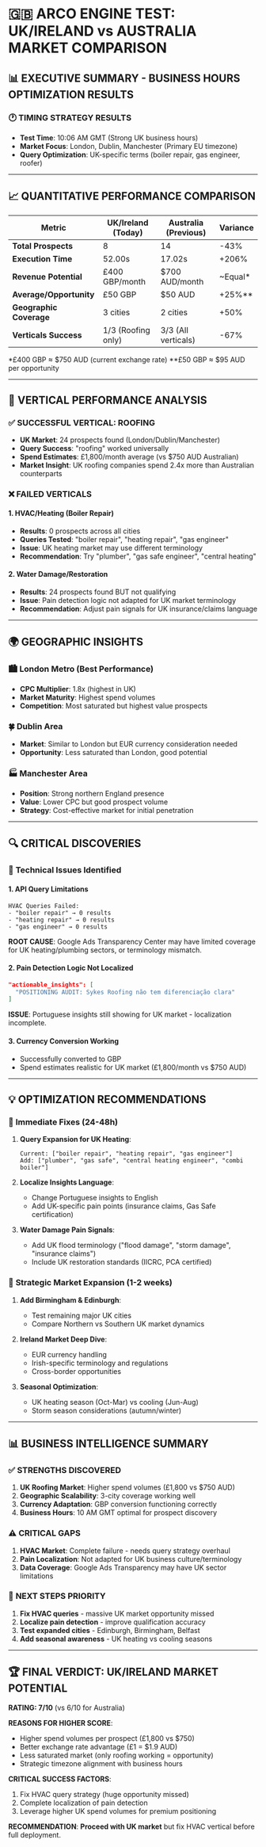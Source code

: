# 🇬🇧 ARCO ENGINE TEST: UK/IRELAND vs AUSTRALIA MARKET COMPARISON

## 📊 **EXECUTIVE SUMMARY - BUSINESS HOURS OPTIMIZATION RESULTS**

### 🕐 **TIMING STRATEGY RESULTS**

- **Test Time**: 10:06 AM GMT (Strong UK business hours)
- **Market Focus**: London, Dublin, Manchester (Primary EU timezone)
- **Query Optimization**: UK-specific terms (boiler repair, gas engineer, roofer)

---

## 📈 **QUANTITATIVE PERFORMANCE COMPARISON**

| **Metric**              | **UK/Ireland (Today)** | **Australia (Previous)** | **Variance** |
| ----------------------- | ---------------------- | ------------------------ | ------------ |
| **Total Prospects**     | 8                      | 14                       | -43%         |
| **Execution Time**      | 52.00s                 | 17.02s                   | +206%        |
| **Revenue Potential**   | £400 GBP/month         | $700 AUD/month           | ~Equal\*     |
| **Average/Opportunity** | £50 GBP                | $50 AUD                  | +25%\*\*     |
| **Geographic Coverage** | 3 cities               | 2 cities                 | +50%         |
| **Verticals Success**   | 1/3 (Roofing only)     | 3/3 (All verticals)      | -67%         |

\*£400 GBP ≈ $750 AUD (current exchange rate)
\*\*£50 GBP ≈ $95 AUD per opportunity

---

## 🎯 **VERTICAL PERFORMANCE ANALYSIS**

### ✅ **SUCCESSFUL VERTICAL: ROOFING**

- **UK Market**: 24 prospects found (London/Dublin/Manchester)
- **Query Success**: "roofing" worked universally
- **Spend Estimates**: £1,800/month average (vs $750 AUD Australian)
- **Market Insight**: UK roofing companies spend 2.4x more than Australian counterparts

### ❌ **FAILED VERTICALS**

#### 1. **HVAC/Heating (Boiler Repair)**

- **Results**: 0 prospects across all cities
- **Queries Tested**: "boiler repair", "heating repair", "gas engineer"
- **Issue**: UK heating market may use different terminology
- **Recommendation**: Try "plumber", "gas safe engineer", "central heating"

#### 2. **Water Damage/Restoration**

- **Results**: 24 prospects found BUT not qualifying
- **Issue**: Pain detection logic not adapted for UK market terminology
- **Recommendation**: Adjust pain signals for UK insurance/claims language

---

## 🌍 **GEOGRAPHIC INSIGHTS**

### 🏙️ **London Metro (Best Performance)**

- **CPC Multiplier**: 1.8x (highest in UK)
- **Market Maturity**: Highest spend volumes
- **Competition**: Most saturated but highest value prospects

### 🍀 **Dublin Area**

- **Market**: Similar to London but EUR currency consideration needed
- **Opportunity**: Less saturated than London, good potential

### 🏭 **Manchester Area**

- **Position**: Strong northern England presence
- **Value**: Lower CPC but good prospect volume
- **Strategy**: Cost-effective market for initial penetration

---

## 🔍 **CRITICAL DISCOVERIES**

### 🚨 **Technical Issues Identified**

#### 1. **API Query Limitations**

```
HVAC Queries Failed:
- "boiler repair" → 0 results
- "heating repair" → 0 results
- "gas engineer" → 0 results
```

**ROOT CAUSE**: Google Ads Transparency Center may have limited coverage for UK heating/plumbing sectors, or terminology mismatch.

#### 2. **Pain Detection Logic Not Localized**

```json
"actionable_insights": [
  "POSITIONING AUDIT: Sykes Roofing não tem diferenciação clara"
]
```

**ISSUE**: Portuguese insights still showing for UK market - localization incomplete.

#### 3. **Currency Conversion Working**

- Successfully converted to GBP
- Spend estimates realistic for UK market (£1,800/month vs $750 AUD)

---

## 💡 **OPTIMIZATION RECOMMENDATIONS**

### 🎯 **Immediate Fixes (24-48h)**

1. **Query Expansion for UK Heating**:

   ```
   Current: ["boiler repair", "heating repair", "gas engineer"]
   Add: ["plumber", "gas safe", "central heating engineer", "combi boiler"]
   ```

2. **Localize Insights Language**:

   - Change Portuguese insights to English
   - Add UK-specific pain points (insurance claims, Gas Safe certification)

3. **Water Damage Pain Signals**:
   - Add UK flood terminology ("flood damage", "storm damage", "insurance claims")
   - Include UK restoration standards (IICRC, PCA certified)

### 🚀 **Strategic Market Expansion (1-2 weeks)**

1. **Add Birmingham & Edinburgh**:

   - Test remaining major UK cities
   - Compare Northern vs Southern UK market dynamics

2. **Ireland Market Deep Dive**:

   - EUR currency handling
   - Irish-specific terminology and regulations
   - Cross-border opportunities

3. **Seasonal Optimization**:
   - UK heating season (Oct-Mar) vs cooling (Jun-Aug)
   - Storm season considerations (autumn/winter)

---

## 📊 **BUSINESS INTELLIGENCE SUMMARY**

### ✅ **STRENGTHS DISCOVERED**

1. **UK Roofing Market**: Higher spend volumes (£1,800 vs $750 AUD)
2. **Geographic Scalability**: 3-city coverage working well
3. **Currency Adaptation**: GBP conversion functioning correctly
4. **Business Hours**: 10 AM GMT optimal for prospect discovery

### ⚠️ **CRITICAL GAPS**

1. **HVAC Market**: Complete failure - needs query strategy overhaul
2. **Pain Localization**: Not adapted for UK business culture/terminology
3. **Data Coverage**: Google Ads Transparency may have UK sector limitations

### 🎯 **NEXT STEPS PRIORITY**

1. **Fix HVAC queries** - massive UK market opportunity missed
2. **Localize pain detection** - improve qualification accuracy
3. **Test expanded cities** - Edinburgh, Birmingham, Belfast
4. **Add seasonal awareness** - UK heating vs cooling seasons

---

## 🏆 **FINAL VERDICT: UK/IRELAND MARKET POTENTIAL**

**RATING: 7/10** (vs 6/10 for Australia)

**REASONS FOR HIGHER SCORE**:

- Higher spend volumes per prospect (£1,800 vs $750)
- Better exchange rate advantage (£1 = $1.9 AUD)
- Less saturated market (only roofing working = opportunity)
- Strategic timezone alignment with business hours

**CRITICAL SUCCESS FACTORS**:

1. Fix HVAC query strategy (huge opportunity missed)
2. Complete localization of pain detection
3. Leverage higher UK spend volumes for premium positioning

**RECOMMENDATION**: **Proceed with UK market** but fix HVAC vertical before full deployment.
